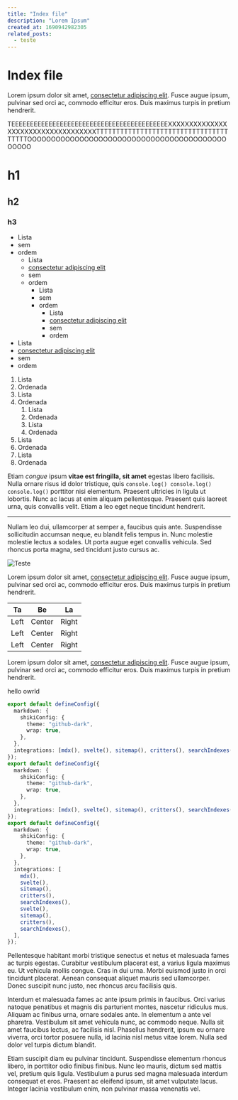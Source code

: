 ```yaml
---
title: "Index file"
description: "Lorem Ipsum"
created_at: 1690942982305
related_posts:
  - teste
---
```


# Index file

Lorem ipsum dolor sit amet, [consectetur adipiscing elit](https://mdxjs.com "title"). Fusce augue ipsum, pulvinar sed orci ac, commodo efficitur eros. Duis maximus turpis in pretium hendrerit.

TEEEEEEEEEEEEEEEEEEEEEEEEEEEEEEEEEEEEEEEEEEXXXXXXXXXXXXXXXXXXXXXXXXXXXXXXXXXXXTTTTTTTTTTTTTTTTTTTTTTTTTTTTTTTTTTTTTTOOOOOOOOOOOOOOOOOOOOOOOOOOOOOOOOOOOOOOOOOOOOOOO

# h1

## h2

### h3

- Lista
- sem
- ordem
  - Lista
  - [consectetur adipiscing elit](https://mdxjs.com "title")
  - sem
  - ordem
    - Lista
    - sem
    - ordem
      - Lista
      - [consectetur adipiscing elit](https://mdxjs.com "title")
      - sem
      - ordem
- Lista
- [consectetur adipiscing elit](https://mdxjs.com "title")
- sem
- ordem

1. Lista
2. Ordenada
3. Lista
4. Ordenada
   1. Lista
   2. Ordenada
   3. Lista
   4. Ordenada
5. Lista
6. Ordenada
7. Lista
8. Ordenada

Etiam _congue_ ipsum **vitae est fringilla, sit amet** egestas libero facilisis. Nulla ornare risus id dolor tristique, quis `console.log() console.log() console.log()` porttitor nisi elementum. Praesent ultricies in ligula ut lobortis. Nunc ac lacus at enim aliquam pellentesque. Praesent quis laoreet urna, quis convallis velit. Etiam a leo eget neque tincidunt hendrerit.

---

Nullam leo dui, ullamcorper at semper a, faucibus quis ante. Suspendisse sollicitudin accumsan neque, eu blandit felis tempus in. Nunc molestie molestie lectus a sodales. Ut porta augue eget convallis vehicula. Sed rhoncus porta magna, sed tincidunt justo cursus ac.

![Teste](/svelte.webp "Testando")

Lorem ipsum dolor sit amet, [consectetur adipiscing elit](https://mdxjs.com "title"). Fusce augue ipsum, pulvinar sed orci ac, commodo efficitur eros. Duis maximus turpis in pretium hendrerit.

|  Ta  |   Be   |  La   |
| :--: | :----: | :---: |
| Left | Center | Right |
| Left | Center | Right |
| Left | Center | Right |

Lorem ipsum dolor sit amet, [consectetur adipiscing elit](https://mdxjs.com "title"). Fusce augue ipsum, pulvinar sed orci ac, commodo efficitur eros. Duis maximus turpis in pretium hendrerit.

<p><span>hello owrld</span></p>

```ts
export default defineConfig({
  markdown: {
    shikiConfig: {
      theme: "github-dark",
      wrap: true,
    },
  },
  integrations: [mdx(), svelte(), sitemap(), critters(), searchIndexes()],
});
export default defineConfig({
  markdown: {
    shikiConfig: {
      theme: "github-dark",
      wrap: true,
    },
  },
  integrations: [mdx(), svelte(), sitemap(), critters(), searchIndexes()],
});
export default defineConfig({
  markdown: {
    shikiConfig: {
      theme: "github-dark",
      wrap: true,
    },
  },
  integrations: [
    mdx(),
    svelte(),
    sitemap(),
    critters(),
    searchIndexes(),
    svelte(),
    sitemap(),
    critters(),
    searchIndexes(),
  ],
});
```

Pellentesque habitant morbi tristique senectus et netus et malesuada fames ac turpis egestas. Curabitur vestibulum placerat est, a varius ligula maximus eu. Ut vehicula mollis congue. Cras in dui urna. Morbi euismod justo in orci tincidunt placerat. Aenean consequat aliquet mauris sed ullamcorper. Donec suscipit nunc justo, nec rhoncus arcu facilisis quis.

Interdum et malesuada fames ac ante ipsum primis in faucibus. Orci varius natoque penatibus et magnis dis parturient montes, nascetur ridiculus mus. Aliquam ac finibus urna, ornare sodales ante. In elementum a ante vel pharetra. Vestibulum sit amet vehicula nunc, ac commodo neque. Nulla sit amet faucibus lectus, ac facilisis nisl. Phasellus hendrerit, ipsum eu ornare viverra, orci tortor posuere nulla, id lacinia nisl metus vitae lorem. Nulla sed dolor vel turpis dictum blandit.

Etiam suscipit diam eu pulvinar tincidunt. Suspendisse elementum rhoncus libero, in porttitor odio finibus finibus. Nunc leo mauris, dictum sed mattis vel, pretium quis ligula. Vestibulum a purus sed magna malesuada interdum consequat et eros. Praesent ac eleifend ipsum, sit amet vulputate lacus. Integer lacinia vestibulum enim, non pulvinar massa venenatis vel.

